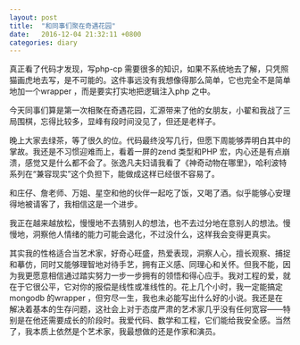 ```yaml
---
layout: post
title:  "和同事们聚在奇遇花园"
date:   2016-12-04 21:32:11 +0800
categories: diary
---
```


真正看了代码才发现，写php-cp 需要很多的知识，如果不系统地去了解，只凭照猫画虎地去写，是不可能的。这件事远没有我想像得那么简单，它也完全不是简单地加一个wrapper ，而是要实打实地把逻辑注入php 之中。

今天同事们算是第一次相聚在奇遇花园，汇源带来了他的女朋友，小翟和我战了三局围棋，忘得比较多，显峰有段时间没见了，但还是老样子。

晚上大家去绿茶，等了很久的位。代码最终没写几行，但愿下周能够弄明白其中的掌故。我还是不习惯迎难而上，看着一屏的zend 类型和PHP 宏，内心还是有点崩溃，感觉又是什么都不会了。张逸凡夫妇请我看了《神奇动物在哪里》，哈利波特系列在“兼容现实”这个负担下，能做成这样已经很不容易了。

和庄仔、詹老师、万姐、星空和他的伙伴一起吃了饭，又喝了酒。似乎能够心安理得地被请客了，我相信这是一个进步。

我正在越来越放松，慢慢地不去猜别人的想法，也不去过分地在意别人的想法。慢慢地，洞察他人情绪的能力可能会退化，不过没什么，这样我会变得更真实。

其实我的性格适合当艺术家，好奇心旺盛，热爱表现，洞察人心，擅长观察、捕捉和摹仿，同时又能够理智地对待手艺，拥有正义感、同理心和关怀。但我不能，因为我更愿意相信通过踏实努力一步一步拥有的领悟和得心应手。我对工程的爱，就在于它很公平，它对你的报偿是线性或准线性的。花上几个小时，我一定能搞定mongodb 的wrapper ，但穷尽一生，我也未必能写出什么好的小说。我还是在解决着基本的生存问题，这社会上对于态度严肃的艺术家几乎没有任何宽容——特别是在他还需要成长的阶段时。我爱代码、数学和工程，它们能给我安全感。当然了，我本质上依然是个艺术家，我最想做的还是作家和演员。

